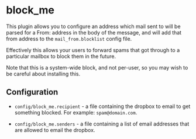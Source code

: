 block_me
========

This plugin allows you to configure an address which mail sent to will be
parsed for a From: address in the body of the message, and will add that
from address to the `mail_from.blocklist` config file.

Effectively this allows your users to forward spams that got through to a
particular mailbox to block them in the future.

Note that this is a system-wide block, and not per-user, so you may wish to
be careful about installing this.

Configuration
-------------

* `config/block_me.recipient` - a file containing the dropbox to email to
  get something blocked. For example: `spam@domain.com`.

* `config/block_me.senders` - a file containing a list of email addresses
  that are allowed to email the dropbox.

